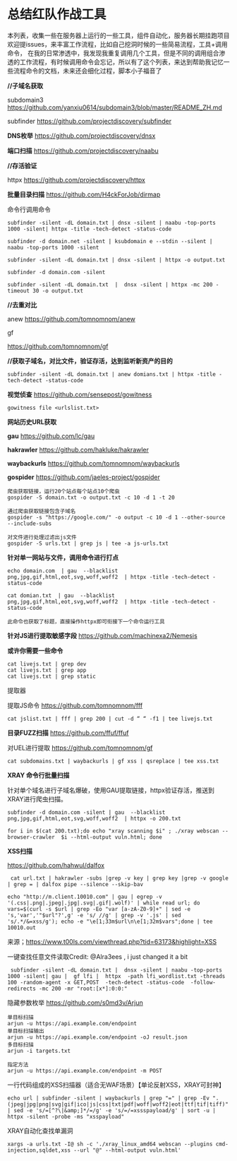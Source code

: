 # 总结红队作战工具

本列表，收集一些在服务器上运行的一些工具，组件自动化，服务器长期挂跑项目 欢迎提issues，来丰富工作流程，比如自己挖洞时候的一些简易流程，工具+调用命令，
在我的日常渗透中，我发现我重复调用几个工具，但是不同的调用组合渗透的工作流程，有时候调用命令会忘记，所以有了这个列表，来达到帮助我记忆一些流程命令的文档，未来还会细化过程，脚本小子福音了

**//子域名获取**

subdomain3 https://github.com/yanxiu0614/subdomain3/blob/master/README_ZH.md 

subfinder  https://github.com/projectdiscovery/subfinder 



**DNS枚举**
https://github.com/projectdiscovery/dnsx



**端口扫描**
https://github.com/projectdiscovery/naabu



**//存活验证**

httpx  https://github.com/projectdiscovery/httpx  



**批量目录扫描**
https://github.com/H4ckForJob/dirmap

命令行调用命令

```
subfinder -silent -dL domain.txt | dnsx -silent | naabu -top-ports 1000 -silent| httpx -title -tech-detect -status-code

subfinder -d domain.net -silent | ksubdomain e --stdin --silent | naabu -top-ports 1000 -silent

subfinder -silent -dL domain.txt | dnsx -silent | httpx -o output.txt

subfinder -d domain.com -silent

subfinder -silent -dL domain.txt  |  dnsx -silent | httpx -mc 200 -timeout 30 -o output.txt 
```



**//去重对比**

anew   https://github.com/tomnomnom/anew  

gf 

https://github.com/tomnomnom/gf



**//获取子域名，对比文件，验证存活，达到监听新资产的目的**

```
subfinder -silent -dL domain.txt | anew domians.txt | httpx -title -tech-detect -status-code 
```

**视觉侦查**
https://github.com/sensepost/gowitness

```
gowitness file <urlslist.txt>
```

**网站历史URL获取**

**gau**   https://github.com/lc/gau  

**hakrawler** https://github.com/hakluke/hakrawler  

**waybackurls** https://github.com/tomnomnom/waybackurls

**gospider** https://github.com/jaeles-project/gospider

```
爬虫获取链接，运行20个站点每个站点10个爬虫
gospider -S domain.txt -o output.txt -c 10 -d 1 -t 20

通过爬虫获取链接包含子域名
gospider -s "https://google.com/" -o output -c 10 -d 1 --other-source --include-subs

对文件进行处理过滤出js文件
gospider -S urls.txt | grep js | tee -a js-urls.txt
```



**针对单一网站与文件，调用命令进行打点**

```
echo domain.com  | gau  --blacklist  png,jpg,gif,html,eot,svg,woff,woff2  | httpx -title -tech-detect -status-code

cat domian.txt  | gau  --blacklist  png,jpg,gif,html,eot,svg,woff,woff2  | httpx -title -tech-detect -status-code 

此命令也获取了标题，直接操作httpx即可衔接下一个命令运行工具
```

**针对JS进行提取敏感字段**
https://github.com/machinexa2/Nemesis

**或许你需要一些命令**

```
cat livejs.txt | grep dev
cat livejs.txt | grep app
cat livejs.txt | grep static
```

提取器

提取JS命令  https://github.com/tomnomnom/fff

```
cat jslist.txt | fff | grep 200 | cut -d “ “ -f1 | tee livejs.txt
```

**目录FUZZ扫描**
https://github.com/ffuf/ffuf

对UEL进行提取
https://github.com/tomnomnom/gf

```
cat subdomains.txt | waybackurls | gf xss | qsreplace | tee xss.txt
```




**XRAY 命令行批量扫描**

针对单个域名进行子域名爆破，使用GAU提取链接，httpx验证存活，推送到XRAY进行爬虫扫描。

```
subfinder -d domain.com -silent | gau  --blacklist  png,jpg,gif,html,eot,svg,woff,woff2  | httpx -o 200.txt

for i in $(cat 200.txt);do echo "xray scanning $i" ; ./xray webscan --browser-crawler  $i --html-output vuln.html; done
```

**XSS扫描**

https://github.com/hahwul/dalfox

```
 cat url.txt | hakrawler -subs |grep -v key | grep key |grep -v google | grep = | dalfox pipe --silence --skip-bav 
```

```
echo "http://m.client.10010.com" | gau | egrep -v '(.css|.png|.jpeg|.jpg|.svg|.gif|.wolf)' | while read url; do vars=$(curl -s $url | grep -Eo "var [a-zA-Z0-9]+" | sed -e 's,'var','"$url"?',g' -e 's/ //g' | grep -v '.js' | sed 's/.*/&=xss/g'); echo -e "\e[1;33m$url\n\e[1;32m$vars";done | tee 10010.out
```

来源；https://www.t00ls.com/viewthread.php?tid=63173&highlight=XSS



一键查找任意文件读取Credit: @Alra3ees , i just changed it a bit

```
 subfinder -silent -dL domain.txt |  dnsx -silent | naabu -top-ports 1000 -silent| gau |  gf lfi |  httpx  -path lfi_wordlist.txt -threads 100 -random-agent -x GET,POST  -tech-detect -status-code  -follow-redirects -mc 200 -mr "root:[x*]:0:0:"
```


隐藏参数枚举
https://github.com/s0md3v/Arjun

```
单目标扫描
arjun -u https://api.example.com/endpoint
单目标扫描输出
arjun -u https://api.example.com/endpoint -oJ result.json
多目标扫描
arjun -i targets.txt

指定方法
arjun -u https://api.example.com/endpoint -m POST

```

一行代码组成的XSS扫描器（适合无WAF场景）【单论反射XSS，XRAY可封神】
```
echo url | subfinder -silent | waybackurls | grep "=" | grep -Ev ".(jpeg|jpg|png|svg|gif|ico|js|css|txt|pdf|woff|woff2|eot|ttf|tif|tiff)" | sed -e 's/=[^?\|&amp;]*/=/g' -e 's/=/=xssspayload/g' | sort -u | httpx -silent -probe -ms "xsspayload" 
```


XRAY自动化查找单漏洞

```
xargs -a urls.txt -I@ sh -c './xray_linux_amd64 webscan --plugins cmd-injection,sqldet,xss --url "@" --html-output vuln.html' 

```

